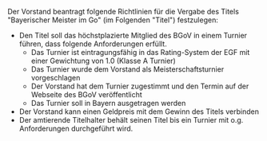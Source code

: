 Der Vorstand beantragt folgende Richtlinien für die Vergabe des Titels "Bayerischer Meister im Go" (im Folgenden "Titel") festzulegen:
 * Den Titel soll das höchstplazierte Mitglied des BGoV in einem Turnier führen, dass folgende Anforderungen erfüllt.
   * Das Turnier ist eintragungsfähig in das Rating-System der EGF mit einer Gewichtung von 1.0 (Klasse A Turnier)
   * Das Turnier wurde dem Vorstand als Meisterschaftsturnier vorgeschlagen
   * Der Vorstand hat dem Turnier zugestimmt und den Termin auf der Webseite des BGoV veröffentlicht
   * Das Turnier soll in Bayern ausgetragen werden
 * Der Vorstand kann einen Geldpreis mit dem Gewinn des Titels verbinden
 * Der amtierende Titelhalter behält seinen Titel bis ein Turnier mit o.g. Anforderungen durchgeführt wird.
